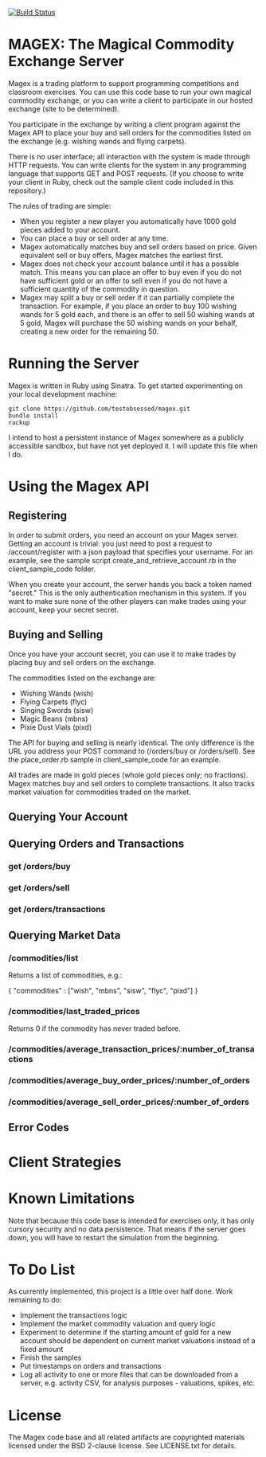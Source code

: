 [![Build Status](https://travis-ci.org/testobsessed/magex.png)](https://travis-ci.org/testobsessed/magex)

MAGEX: The Magical Commodity Exchange Server
=====

Magex is a trading platform to support programming competitions and classroom exercises. You can use this code base to run your own magical commodity exchange, or you can write a client to participate in our hosted exchange (site to be determined).

You participate in the exchange by writing a client program against the Magex API to place your buy and sell orders for the commodities listed on the exchange (e.g. wishing wands and flying carpets).

There is no user interface; all interaction with the system is made through HTTP requests. You can write clients for the system in any programming language that supports GET and POST requests. (If you choose to write your client in Ruby, check out the sample client code included in this repository.) 

The rules of trading are simple:

- When you register a new player you automatically have 1000 gold pieces added to your account.
- You can place a buy or sell order at any time.
- Magex automatically matches buy and sell orders based on price. Given equivalent sell or buy offers, Magex matches the earliest first.
- Magex does not check your account balance until it has a possible match. This means you can place an offer to buy even if you do not have sufficient gold or an offer to sell even if you do not have a sufficient quantity of the commodity in question.
- Magex may split a buy or sell order if it can partially complete the transaction. For example, if you place an order to buy 100 wishing wands for 5 gold each, and there is an offer to sell 50 wishing wands at 5 gold, Magex will purchase the 50 wishing wands on your behalf, creating a new order for the remaining 50.

# Running the Server

Magex is written in Ruby using Sinatra. To get started experimenting on your local development machine:

    git clone https://github.com/testobsessed/magex.git
    bundle install
    rackup

I intend to host a persistent instance of Magex somewhere as a publicly accessible sandbox, but have not yet deployed it. I will update this file when I do.

# Using the Magex API

## Registering

In order to submit orders, you need an account on your Magex server. Getting an account is trivial: you just need to post a request to /account/register with a json payload that specifies your username. For an example, see the sample script create_and_retrieve_account.rb in the client_sample_code folder.

When you create your account, the server hands you back a token named "secret." This is the only authentication mechanism in this system. If you want to make sure none of the other players can make trades using your account, keep your secret secret.

## Buying and Selling

Once you have your account secret, you can use it to make trades by placing buy and sell orders on the exchange.

The commodities listed on the exchange are:

- Wishing Wands (wish)
- Flying Carpets (flyc)
- Singing Swords (sisw)
- Magic Beans (mbns)
- Pixie Dust Vials (pixd)

The API for buying and selling is nearly identical. The only difference is the URL you address your POST command to (/orders/buy or /orders/sell). See the place_order.rb sample in client_sample_code for an example.

All trades are made in gold pieces (whole gold pieces only; no fractions). Magex matches buy and sell orders to complete transactions. It also tracks market valuation for commodities traded on the market.

## Querying Your Account

## Querying Orders and Transactions

### get /orders/buy
### get /orders/sell
### get /orders/transactions

## Querying Market Data

### /commodities/list

Returns a list of commodities, e.g.:

  { "commodities" : ["wish", "mbns", "sisw", "flyc", "pixd"] }
  
### /commodities/last_traded_prices

Returns 0 if the commodity has never traded before.

### /commodities/average_transaction_prices/:number_of_transactions

### /commodities/average_buy_order_prices/:number_of_orders

### /commodities/average_sell_order_prices/:number_of_orders

## Error Codes

# Client Strategies

# Known Limitations

Note that because this code base is intended for exercises only, it has only cursory security and no data persistence. That means if the server goes down, you will have to restart the simulation from the beginning.

# To Do List

As currently implemented, this project is a little over half done. Work remaining to do:
- Implement the transactions logic
- Implement the market commodity valuation and query logic
- Experiment to determine if the starting amount of gold for a new account should be dependent on current market valuations instead of a fixed amount
- Finish the samples
- Put timestamps on orders and transactions
- Log all activity to one or more files that can be downloaded from a server, e.g. activity CSV, for analysis purposes - valuations, spikes, etc.

# License

The Magex code base and all related artifacts are copyrighted materials licensed under the BSD 2-clause license. See LICENSE.txt for details.

